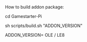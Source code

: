 How to build addon package:

cd Gamestarter-Pi

sh scripts/build.sh "ADDON_VERSION"

ADDON_VERSION= OLE / LE8
